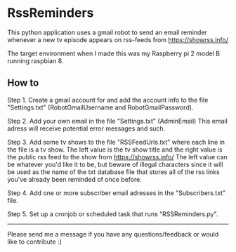 # RssReminders
This python application uses a gmail robot to send an email reminder whenever a new tv episode appears on rss-feeds from https://showrss.info/

The target environment when I made this was my Raspberry pi 2 model B running raspbian 8.

How to
------
Step 1. Create a gmail account for and add the account info to the file "Settings.txt" (RobotGmailUsername and RobotGmailPassword).

Step 2. Add your own email in the file "Settings.txt" (AdminEmail)
    This email adress will receive potential error messages and such.
    
Step 3. Add some tv shows to the file "RSSFeedUrls.txt" where each line in the file is a tv show. The left value is the tv show title and the right value is the public rss feed to the show from https://showrss.info/
    The left value can be whatever you'd like it to be, but beware of illegal characters since it will be used as the name of the txt database file that stores all of the rss links you've already been reminded of once before.
    
Step 4. Add one or more subscriber email adresses in the "Subscribers.txt" file.

Step 5. Set up a cronjob or scheduled task that runs "RSSReminders.py".

___

Please send me a message if you have any questions/feedback or would like to contribute :)
